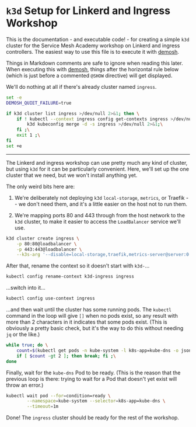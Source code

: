 # `k3d` Setup for Linkerd and Ingress Workshop

This is the documentation - and executable code! - for creating a simple `k3d`
cluster for the Service Mesh Academy workshop on Linkerd and ingress
controllers. The easiest way to use this file is to execute it with [demosh].

Things in Markdown comments are safe to ignore when reading this later. When
executing this with [demosh], things after the horizontal rule below (which is
just before a commented `@SHOW` directive) will get displayed.

[demosh]: https://github.com/BuoyantIO/demosh

We'll do nothing at all if there's already cluster named `ingress`.

```bash
set -e
DEMOSH_QUIET_FAILURE=true

if k3d cluster list ingress >/dev/null 2>&1; then \
    if ! kubectl --context ingress config get-contexts ingress >/dev/null 2>&1; then \
        k3d kubeconfig merge -d -s ingress >/dev/null 2>&1;\
    fi ;\
    exit 1 ;\
fi
set +e
```

----
<!-- @SHOW -->

The Linkerd and ingress workshop can use pretty much any kind of cluster, but
using `k3d` for it can be particularly convenient. Here, we'll set up the one
cluster that we need, but we won't install anything yet.

The only weird bits here are:

1. We're deliberately not deploying `k3d` `local-storage`, `metrics`, or
   Traefik -- we don't need them, and it's a little easier on the host not to
   run them.

2. We're mapping ports 80 and 443 through from the host network to the `k3d`
   cluster, to make it easier to access the `LoadBalancer` service we'll use.

```bash
k3d cluster create ingress \
    -p 80:80@loadbalancer \
    -p 443:443@loadbalancer \
    --k3s-arg '--disable=local-storage,traefik,metrics-server@server:0'
```

After that, rename the context so it doesn't start with `k3d-`...

```bash
kubectl config rename-context k3d-ingress ingress
```

...switch into it...

```bash
kubectl config use-context ingress
```

...and then wait until the cluster has some running pods. The `kubectl`
command in the loop will give `[]` when no pods exist, so any result with more
than 2 characters in it indicates that some pods exist. (This is obviously a
pretty basic check, but it's the way to do this without needing `jq` or the
like.)

```bash
while true; do \
    count=$(kubectl get pods -n kube-system -l k8s-app=kube-dns -o jsonpath='{ .items }' | wc -c) ;\
    if [ $count -gt 2 ]; then break; fi ;\
done
```

Finally, wait for the `kube-dns` Pod to be ready. (This is the reason that the
previous loop is there: trying to wait for a Pod that doesn't yet exist will
throw an error.)

```bash
kubectl wait pod --for=condition=ready \
        --namespace=kube-system --selector=k8s-app=kube-dns \
        --timeout=1m
```

Done! The `ingress` cluster should be ready for the rest of the workshop.

<!-- @wait_clear -->
